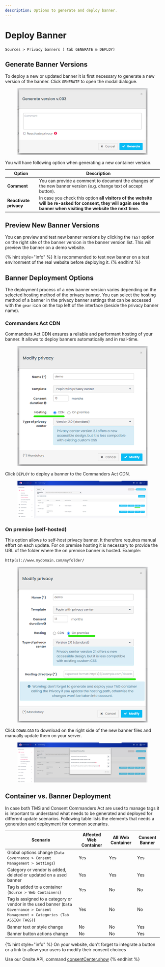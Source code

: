 ```yaml
---
description: Options to generate and deploy banner.
---
```


# Deploy Banner

`Sources > Privacy banners ( tab GENERATE & DEPLOY)`

## Generate Banner Versions

To deploy a new or updated banner it is first necessary to generate a new version of the banner. Click `GENERATE` to open the modal dialogue.&#x20;

<figure><img src="../../../../.gitbook/assets/image (214).png" alt=""><figcaption></figcaption></figure>

You will have following option when generating a new container version.

| Option                 | Description                                                                                                                                                         |
| ---------------------- | ------------------------------------------------------------------------------------------------------------------------------------------------------------------- |
| **Comment**            | You can provide a comment to document the changes of the new banner version (e.g. change text of accept button).                                                    |
| **Reactivate privacy** | In case you check this option **all visitors of the website will be re-asked for consent, they will again see the banner when visiting the website the next time.** |

## Preview New Banner Versions

You can preview and test new banner versions by clicking the `TEST` option on the right site of the banner version in the banner version list. This will preview the banner on a demo website.&#x20;

{% hint style="info" %}
It is recommended to test new banner on a test environment of the real website before deploying it.
{% endhint %}

## Banner Deployment Options

The deployment process of a new banner version varies depending on the selected hosting method of the privacy banner. You can select the hosting method of a banner in the privacy banner settings that can be accessed with the `gear` icon on the top left of the interface (beside the privacy banner name).

### **Commanders Act CDN**

Commanders Act CDN ensures a reliable and performant hosting of your banner. It allows to deploy banners automatically and in real-time.

<figure><img src="../../../../.gitbook/assets/image (180).png" alt=""><figcaption></figcaption></figure>

Click `DEPLOY` to deploy a banner to the Commanders Act CDN.

<figure><img src="../../../../.gitbook/assets/image (211).png" alt=""><figcaption></figcaption></figure>

### **On premise (self-hosted)**&#x20;

This option allows to self-host privacy banner. It therefore requires manual effort on each update. For on premise hosting it is necessary to provide the URL of the folder where the on premise banner is hosted. Example:

`http(s)://www.mydomain.com/myfolder/`

<figure><img src="../../../../.gitbook/assets/image (218).png" alt=""><figcaption></figcaption></figure>

Click `DOWNLOAD` to download on the right side of the new banner files and manually update them on your server.

<figure><img src="../../../../.gitbook/assets/image (220).png" alt=""><figcaption></figcaption></figure>

## Container vs. Banner Deployment

In case both TMS and Consent Commanders Act are used to manage tags it is important to understand what needs to be generated and deployed for different update scenarios. Following table lists the elements that needs a generation and deployment for common scenarios.

| Scenario                                                                                                                           | Affected Web Container | All Web Container | Consent Banner |
| ---------------------------------------------------------------------------------------------------------------------------------- | ---------------------- | ----------------- | -------------- |
| Global options change (`Data Governance > Consent Management > Settings`)                                                          | Yes                    | Yes               | Yes            |
| Category or vendor is added, deleted or updated on a used banner                                                                   | Yes                    | Yes               | Yes            |
| Tag is added to a container (`Source > Web Containers`)                                                                            | Yes                    | No                | No             |
| Tag is assigned to a category or vendor in the used banner (`Data Governance > Consent Management > Categories (Tab ASSIGN TAGS)`) | Yes                    | No                | No             |
| Banner text or style change                                                                                                        | No                     | No                | Yes            |
| Banner button actions change                                                                                                       | No                     | No                | Yes            |



{% hint style="info" %}
On your website, don't forget to integrate a button or a link to allow your users to modify their consent choices

Use our Onsite API, command [consentCenter.show](../../onsite-api/consentcenter.show.md)
{% endhint %}
